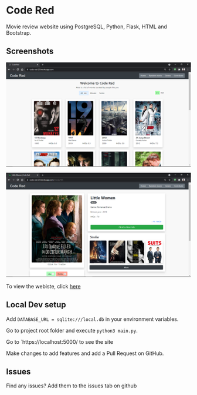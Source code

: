 # Code Red
Movie review website using PostgreSQL, Python, Flask, HTML and Bootstrap.

## Screenshots
![image](img1.png)

![image](img2.png)

To view the webiste, click [here](https://code-red-25.herokuapp.com/)

## Local Dev setup

Add `DATABASE_URL = sqlite:///local.db` in your environment variables.

Go to project root folder and execute `python3 main.py`.

Go to `https://localhost:5000/ to see the site

Make changes to add features and add a Pull Request on GitHub.

## Issues

Find any issues? Add them to the issues tab on github
